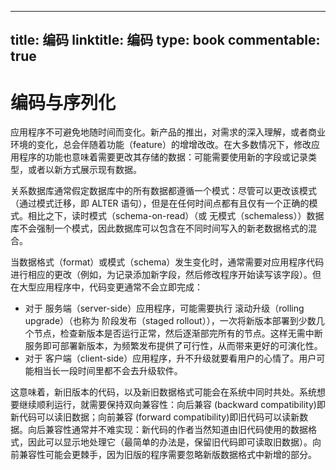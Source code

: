 
---
title: 编码
linktitle: 编码
type: book
commentable: true
---

# 编码与序列化

应用程序不可避免地随时间而变化。新产品的推出，对需求的深入理解，或者商业环境的变化，总会伴随着功能（feature）的增增改改。在大多数情况下，修改应用程序的功能也意味着需要更改其存储的数据：可能需要使用新的字段或记录类型，或者以新方式展示现有数据。

关系数据库通常假定数据库中的所有数据都遵循一个模式：尽管可以更改该模式（通过模式迁移，即 ALTER 语句），但是在任何时间点都有且仅有一个正确的模式。相比之下，读时模式（schema-on-read）（或 无模式（schemaless））数据库不会强制一个模式，因此数据库可以包含在不同时间写入的新老数据格式的混合。

当数据格式（format）或模式（schema）发生变化时，通常需要对应用程序代码进行相应的更改（例如，为记录添加新字段，然后修改程序开始读写该字段）。但在大型应用程序中，代码变更通常不会立即完成：

- 对于 服务端（server-side）应用程序，可能需要执行 滚动升级（rolling upgrade）（也称为 阶段发布（staged rollout）），一次将新版本部署到少数几个节点，检查新版本是否运行正常，然后逐渐部完所有的节点。这样无需中断服务即可部署新版本，为频繁发布提供了可行性，从而带来更好的可演化性。
- 对于 客户端（client-side）应用程序，升不升级就要看用户的心情了。用户可能相当长一段时间里都不会去升级软件。

这意味着，新旧版本的代码，以及新旧数据格式可能会在系统中同时共处。系统想要继续顺利运行，就需要保持双向兼容性：向后兼容 (backward compatibility)即新代码可以读旧数据；向前兼容 (forward compatibility)即旧代码可以读新数据。向后兼容性通常并不难实现：新代码的作者当然知道由旧代码使用的数据格式，因此可以显示地处理它（最简单的办法是，保留旧代码即可读取旧数据）。向前兼容性可能会更棘手，因为旧版的程序需要忽略新版数据格式中新增的部分。

    